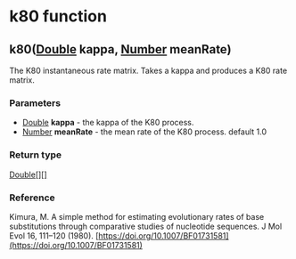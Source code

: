 k80 function
============
k80([Double](../types/Double.md) **kappa**, [Number](../types/Number.md) **meanRate**)
--------------------------------------------------------------------------------------

The K80 instantaneous rate matrix. Takes a kappa and produces a K80 rate matrix.

### Parameters

- [Double](../types/Double.md) **kappa** - the kappa of the K80 process.
- [Number](../types/Number.md) **meanRate** - the mean rate of the K80 process. default 1.0

### Return type

[Double[][]](../types/Double[][].md)

### Reference

Kimura, M. A simple method for estimating evolutionary rates of base substitutions
through comparative studies of nucleotide sequences. J Mol Evol 16, 111–120 (1980). [https://doi.org/10.1007/BF01731581](https://doi.org/10.1007/BF01731581)

